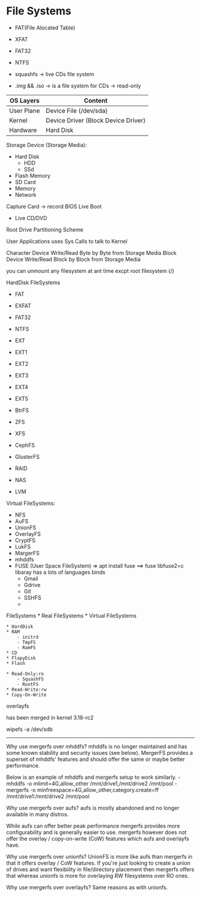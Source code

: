 File Systems
============
- FAT(File Alocated Table)
- XFAT
- FAT32
- NTFS



- squashfs -> live CDs file system
- .img && .iso -> is a file system for CDs -> read-only

| OS Layers  | Content                             |
|------------|-------------------------------------|
| User Plane | Device File (/dev/sda)              |
| Kernel     | Device Driver (Block Device Driver) |
| Hardware   | Hard Disk                           |



Storage Device (Storage Media):
- Hard Disk
    - HDD
    - SSd
- Flash Memory
- SD Card
- Memory
- Network



Capture Card -> record BIOS
Live Boot
- Live CD/DVD
  

Root Drive
Partitioning Scheme


User Applications uses Sys Calls to talk to Kernel


Character Device Write/Read Byte by Byte from Storage Media
Block Device Write/Read Block by Block from Storage Media





you can unmount any filesystem at ant time excpt root filesystem (/)






HardDisk
FileSystems
- FAT
- EXFAT
- FAT32
- NTFS

- EXT
- EXT1
- EXT2
- EXT3
- EXT4
- EXT5

- BtrFS
- ZFS
- XFS

- CephFS
- GlusterFS
- RAID
- NAS
- LVM

Virtual FileSystems:
- NFS
- AuFS
- UnionFS
- OverlayFS
- CryptFS
- LukFS
- MargerFS
- mhddfs
- FUSE (User Space FileSystem) => apt install fuse ==> fuse libfuse2=c libaray has a lots of languages binds
    - Gmail
    - Gdrive
    - Git
    - SSHFS
    - 







FileSystems
    * Real FileSystems
    * Virtual FileSystems

    * HardDisk
    * RAM
        - initrd
        - TmpFS
        - RamFS
    * CD
    * FlopyDisk
    * Flash

    * Read-Only:ro
        - SquashFS
        - RootFS
    * Read-Write:rw
    * Copy-On-Write




overlayfs

has been merged in kernel 3.18-rc2

wipefs -a /dev/sdb

---------------------------------------------------------------------------------------------------
Why use mergerfs over mhddfs?
mhddfs is no longer maintained and has some known stability and security issues (see below). MergerFS provides a superset of mhddfs' features and should offer the same or maybe better performance.

Below is an example of mhddfs and mergerfs setup to work similarly.
	- mhddfs -o mlimit=4G,allow_other /mnt/drive1,/mnt/drive2 /mnt/pool
	- mergerfs -o minfreespace=4G,allow_other,category.create=ff /mnt/drive1:/mnt/drive2 /mnt/pool

Why use mergerfs over aufs?
aufs is mostly abandoned and no longer available in many distros.

While aufs can offer better peak performance mergerfs provides more configurability and is generally easier to use. mergerfs however does not offer the overlay / copy-on-write (CoW) features which aufs and overlayfs have.

Why use mergerfs over unionfs?
UnionFS is more like aufs than mergerfs in that it offers overlay / CoW features. If you're just looking to create a union of drives and want flexibility in file/directory placement then mergerfs offers that whereas unionfs is more for overlaying RW filesystems over RO ones.

Why use mergerfs over overlayfs?
Same reasons as with unionfs.